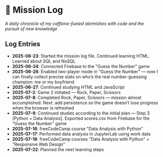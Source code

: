 # 🚀 Mission Log

_A daily chronicle of my caffeine-fueled skirmishes with code and the pursuit of new knowledge_

## Log Entries

- **2025-06-23**: Started the mission log file. Continued learning HTML. Learned about SQL and NoSQL
- **2025-06-24**: Connected Firebase to the "Guess the Number" game
- **2025-06-26**: Enabled two-player mode in "Guess the Number" — now I can finally collect precise stats on who’s the real number-guessing champion: me or my boyfriend
- **2025-06-27**: Continued studying HTML and JavaScript
- **2025-07-2**: Game 2 initiated — Rock, Paper, Scissors
- **2025-07-8**: Completed Rock, Paper, Scissors — mission almost accomplished. Next: add persistence so the game doesn’t lose progress when the browser is refreshed
- **2025-07-9**: Continued studies according to the initial plan — Step 3 [Python + Data Analysis]. Exported scores.csv from Firebase for the "Guess the Number" game
- **2025-07-16**: freeCodeCamp course "Data Analysis with Python"
- **2025-07-17**: Performed data analysis in JupyterLab using work data
- **2025-07-18**: freeCodeCamp courses "Data Analysis with Python" + "Responsive Web Design"
- **2025-07-22**: Planned the next learning steps